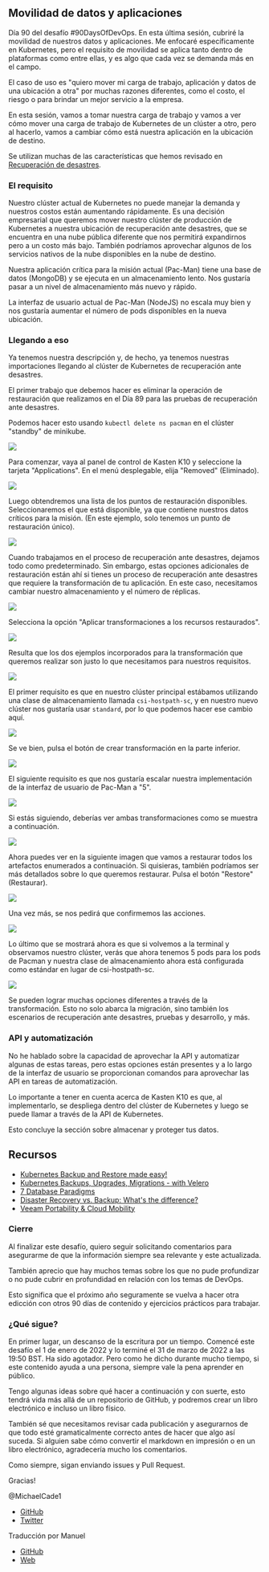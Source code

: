 ## Movilidad de datos y aplicaciones

Día 90 del desafío #90DaysOfDevOps. En esta última sesión, cubriré la movilidad de nuestros datos y aplicaciones. Me enfocaré específicamente en Kubernetes, pero el requisito de movilidad se aplica tanto dentro de plataformas como entre ellas, y es algo que cada vez se demanda más en el campo.

El caso de uso es "quiero mover mi carga de trabajo, aplicación y datos de una ubicación a otra" por muchas razones diferentes, como el costo, el riesgo o para brindar un mejor servicio a la empresa.

En esta sesión, vamos a tomar nuestra carga de trabajo y vamos a ver cómo mover una carga de trabajo de Kubernetes de un clúster a otro, pero al hacerlo, vamos a cambiar cómo está nuestra aplicación en la ubicación de destino.

Se utilizan muchas de las características que hemos revisado en [Recuperación de desastres](day89.md).

### **El requisito**

Nuestro clúster actual de Kubernetes no puede manejar la demanda y nuestros costos están aumentando rápidamente. Es una decisión empresarial que queremos mover nuestro clúster de producción de Kubernetes a nuestra ubicación de recuperación ante desastres, que se encuentra en una nube pública diferente que nos permitirá expandirnos pero a un costo más bajo. También podríamos aprovechar algunos de los servicios nativos de la nube disponibles en la nube de destino.

Nuestra aplicación crítica para la misión actual (Pac-Man) tiene una base de datos (MongoDB) y se ejecuta en un almacenamiento lento. Nos gustaría pasar a un nivel de almacenamiento más nuevo y rápido.

La interfaz de usuario actual de Pac-Man (NodeJS) no escala muy bien y nos gustaría aumentar el número de pods disponibles en la nueva ubicación.

### Llegando a eso

Ya tenemos nuestra descripción y, de hecho, ya tenemos nuestras importaciones llegando al clúster de Kubernetes de recuperación ante desastres.

El primer trabajo que debemos hacer es eliminar la operación de restauración que realizamos en el Día 89 para las pruebas de recuperación ante desastres.

Podemos hacer esto usando `kubectl delete ns pacman` en el clúster "standby" de minikube.

![](Images/Day90_Data1.png)

Para comenzar, vaya al panel de control de Kasten K10 y seleccione la tarjeta "Applications". En el menú desplegable, elija "Removed" (Eliminado).

![](Images/Day90_Data2.png)

Luego obtendremos una lista de los puntos de restauración disponibles. Seleccionaremos el que está disponible, ya que contiene nuestros datos críticos para la misión. (En este ejemplo, solo tenemos un punto de restauración único).

![](Images/Day90_Data3.png)

Cuando trabajamos en el proceso de recuperación ante desastres, dejamos todo como predeterminado. Sin embargo, estas opciones adicionales de restauración están ahí si tienes un proceso de recuperación ante desastres que requiere la transformación de tu aplicación. En este caso, necesitamos cambiar nuestro almacenamiento y el número de réplicas.

![](Images/Day90_Data4.png)

Selecciona la opción "Aplicar transformaciones a los recursos restaurados".

![](Images/Day90_Data5.png)

Resulta que los dos ejemplos incorporados para la transformación que queremos realizar son justo lo que necesitamos para nuestros requisitos.

![](Images/Day90_Data6.png)

El primer requisito es que en nuestro clúster principal estábamos utilizando una clase de almacenamiento llamada `csi-hostpath-sc`, y en nuestro nuevo clúster nos gustaría usar `standard`, por lo que podemos hacer ese cambio aquí.

![](Images/Day90_Data7.png)

Se ve bien, pulsa el botón de crear transformación en la parte inferior.

![](Images/Day90_Data8.png)

El siguiente requisito es que nos gustaría escalar nuestra implementación de la interfaz de usuario de Pac-Man a "5".

![](Images/Day90_Data9.png)

Si estás siguiendo, deberías ver ambas transformaciones como se muestra a continuación.

![](Images/Day90_Data10.png)

Ahora puedes ver en la siguiente imagen que vamos a restaurar todos los artefactos enumerados a continuación. Si quisieras, también podríamos ser más detallados sobre lo que queremos restaurar. Pulsa el botón "Restore" (Restaurar).

![](Images/Day90_Data11.png)

Una vez más, se nos pedirá que confirmemos las acciones.

![](Images/Day90_Data12.png)

Lo último que se mostrará ahora es que si volvemos a la terminal y observamos nuestro clúster, verás que ahora tenemos 5 pods para los pods de Pacman y nuestra clase de almacenamiento ahora está configurada como estándar en lugar de csi-hostpath-sc.

![](Images/Day90_Data13.png)

Se pueden lograr muchas opciones diferentes a través de la transformación. Esto no solo abarca la migración, sino también los escenarios de recuperación ante desastres, pruebas y desarrollo, y más.

### API y automatización

No he hablado sobre la capacidad de aprovechar la API y automatizar algunas de estas tareas, pero estas opciones están presentes y a lo largo de la interfaz de usuario se proporcionan comandos para aprovechar las API en tareas de automatización.

Lo importante a tener en cuenta acerca de Kasten K10 es que, al implementarlo, se despliega dentro del clúster de Kubernetes y luego se puede llamar a través de la API de Kubernetes.

Esto concluye la sección sobre almacenar y proteger tus datos.

## Recursos

- [Kubernetes Backup and Restore made easy!](https://www.youtube.com/watch?v=01qcYSck1c4&t=217s)
- [Kubernetes Backups, Upgrades, Migrations - with Velero](https://www.youtube.com/watch?v=zybLTQER0yY)
- [7 Database Paradigms](https://www.youtube.com/watch?v=W2Z7fbCLSTw&t=520s)
- [Disaster Recovery vs. Backup: What's the difference?](https://www.youtube.com/watch?v=07EHsPuKXc0)
- [Veeam Portability & Cloud Mobility](https://www.youtube.com/watch?v=hDBlTdzE6Us&t=3s)

### **Cierre**

Al finalizar este desafío, quiero seguir solicitando comentarios para asegurarme de que la información siempre sea relevante y este actualizada.

También aprecio que hay muchos temas sobre los que no pude profundizar o no pude cubrir en profundidad en relación con los temas de DevOps.

Esto significa que el próximo año seguramente se vuelva a hacer otra edicción con otros 90 días de contenido y ejercicios prácticos para trabajar.

### ¿Qué sigue?

En primer lugar, un descanso de la escritura por un tiempo. Comencé este desafío el 1 de enero de 2022 y lo terminé el 31 de marzo de 2022 a las 19:50 BST. Ha sido agotador. Pero como he dicho durante mucho tiempo, si este contenido ayuda a una persona, siempre vale la pena aprender en público.

Tengo algunas ideas sobre qué hacer a continuación y con suerte, esto tendrá vida más allá de un repositorio de GitHub, y podremos crear un libro electrónico e incluso un libro físico.

También sé que necesitamos revisar cada publicación y asegurarnos de que todo esté gramaticalmente correcto antes de hacer que algo así suceda. Si alguien sabe cómo convertir el markdown en impresión o en un libro electrónico, agradecería mucho los comentarios.

Como siempre, sigan enviando issues y Pull Request.

Gracias!

@MichaelCade1

- [GitHub](https://github.com/MichaelCade)
- [Twitter](https://twitter.com/MichaelCade1)

Traducción por Manuel

- [GitHub](https://github.com/manuelver)
- [Web](https://vergaracarmona.es)
